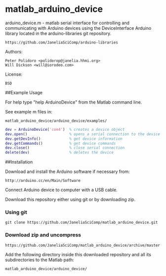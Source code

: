 matlab_arduino_device
=====================

arduino_device.m - matlab serial interface for controlling and
communicating with Arduino devices using the DeviceInterface Arduino
library located in the arduino-libraries git repository.

    https://github.com/JaneliaSciComp/arduino-libraries

Authors:

    Peter Polidoro <polidorop@janelia.hhmi.org>
    Will Dickson <will@iorodeo.com>

License:

    BSD

##Example Usage

For help type "help ArduinoDevice" from the Matlab command line.

See example m files in:

    matlab_arduino_device/arduino_device/examples/

```matlab
dev = ArduinoDevice('com4')  % creates a device object
dev.open()                   % opens a serial connection to the device
dev.getDevInfo()             % get device information
dev.getCommands()            % get device commands
dev.close()                  % close serial connection
delete(dev)                  % deletes the device
```

##Installation


Download and install the Arduino software if necessary from:

    http://arduino.cc/en/Main/Software

Connect Arduino device to computer with a USB cable.

Download this repository either using git or by downloading zip.

### Using git

    git clone https://github.com/JaneliaSciComp/matlab_arduino_device.git

### Download zip and uncompress

    https://github.com/JaneliaSciComp/matlab_arduino_device/archive/master.zip

Add the following directory inside this downloaded repository and all
its subdirectories to the Matlab path:

    matlab_arduino_device/arduino_device/
